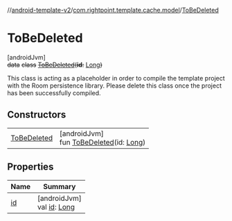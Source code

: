 //[android-template-v2](../../../index.md)/[com.rightpoint.template.cache.model](../index.md)/[ToBeDeleted](index.md)

# ToBeDeleted

[androidJvm]\
~~data~~ ~~class~~ [~~ToBeDeleted~~](index.md)~~(~~~~**id**~~~~:~~ [Long](https://kotlinlang.org/api/latest/jvm/stdlib/kotlin/-long/index.html)~~)~~

This class is acting as a placeholder in order to compile the template project with the Room persistence library. Please delete this class once the project has been successfully compiled.

## Constructors

| | |
|---|---|
| [ToBeDeleted](-to-be-deleted.md) | [androidJvm]<br>fun [ToBeDeleted](-to-be-deleted.md)(id: [Long](https://kotlinlang.org/api/latest/jvm/stdlib/kotlin/-long/index.html)) |

## Properties

| Name | Summary |
|---|---|
| [id](id.md) | [androidJvm]<br>val [id](id.md): [Long](https://kotlinlang.org/api/latest/jvm/stdlib/kotlin/-long/index.html) |

